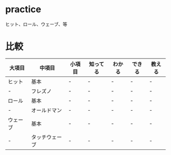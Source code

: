 # practice

ヒット、ロール、ウェーブ、等  

# 比較

|  大項目  |  中項目  |  小項目  |  知ってる  |  わかる  |  できる  |  教える  |
| ---- | ---- | ---- | ---- | ---- | ---- | ---- |
|  ヒット  |  基本  |  -  |  -  |  -  |  -  |  -  |
|  -  |  フレズノ  |  -  |  -  |  -  |  -  |  -  |
|  ロール  |  基本  |  -  |  -  |  -  |  -  |  -  |
|  -  |  オールドマン  |  -  |  -  |  -  |  -  |  -  |
|  ウェーブ  |  基本  |  -  |  -  |  -  |  -  |  -  |
|  -  |  タッチウェーブ  |  -  |  -  |  -  |  -  |  -  |
